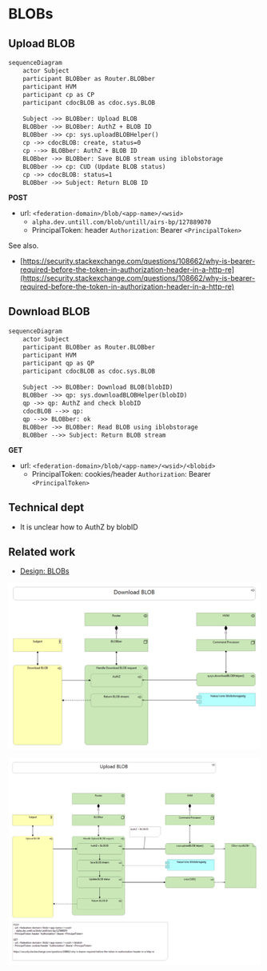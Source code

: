 # BLOBs

## Upload BLOB

```mermaid
sequenceDiagram
    actor Subject
    participant BLOBber as Router.BLOBber
    participant HVM
    participant cp as CP
    participant cdocBLOB as cdoc.sys.BLOB

    Subject ->> BLOBber: Upload BLOB
    BLOBber ->> BLOBber: AuthZ + BLOB ID
    BLOBber ->> cp: sys.uploadBLOBHelper()
    cp ->> cdocBLOB: create, status=0
    cp -->> BLOBber: AuthZ + BLOB ID
    BLOBber ->> BLOBber: Save BLOB stream using iblobstorage
    BLOBber ->> cp: CUD (Update BLOB status)
    cp ->> cdocBLOB: status=1
    BLOBber ->> Subject: Return BLOB ID
```

**POST**
- url: `<federation-domain>/blob/<app-name>/<wsid>`
  - `alpha.dev.untill.com/blob/untill/airs-bp/127889070`
  - PrincipalToken: header `Authorization`: Bearer `<PrincipalToken>`


See also.
- [https://security.stackexchange.com/questions/108662/why-is-bearer-required-before-the-token-in-authorization-header-in-a-http-re](https://security.stackexchange.com/questions/108662/why-is-bearer-required-before-the-token-in-authorization-header-in-a-http-re)

## Download BLOB

```mermaid
sequenceDiagram
    actor Subject
    participant BLOBber as Router.BLOBber
    participant HVM
    participant qp as QP
    participant cdocBLOB as cdoc.sys.BLOB

    Subject ->> BLOBber: Download BLOB(blobID)
    BLOBber ->> qp: sys.downloadBLOBHelper(blobID)
    qp ->> qp: AuthZ and check blobID
    cdocBLOB -->> qp: 
    qp -->> BLOBber: ok
    BLOBber ->> BLOBber: Read BLOB using iblobstorage
    BLOBber -->> Subject: Return BLOB stream

```

**GET**
- url: `<federation-domain>/blob/<app-name>/<wsid>/<blobid>`
  - PrincipalToken: cookies/header `Authorization`: Bearer `<PrincipalToken>`

## Technical dept

- It is unclear how to AuthZ by blobID

## Related work

- [Design: BLOBs](https://dev.untill.com/launchpad/#!12652)

![](../images/download-blob.png)

![](../images/upload-blob.png)